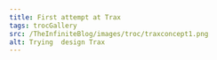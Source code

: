 ```yaml
---
title: First attempt at Trax
tags: trocGallery
src: /TheInfiniteBlog/images/troc/traxconcept1.png
alt: Trying  design Trax
---
```

